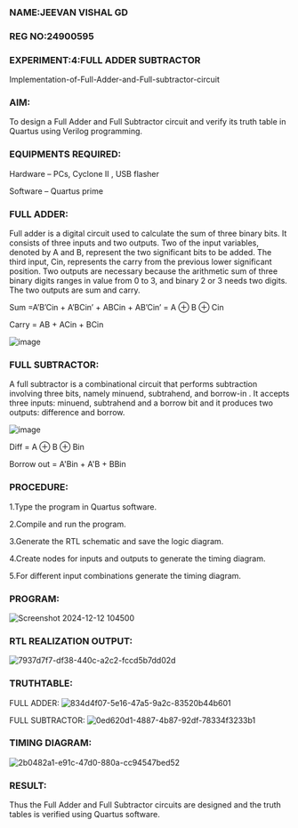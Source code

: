 ### NAME:JEEVAN VISHAL GD
### REG NO:24900595
### EXPERIMENT:4:FULL ADDER SUBTRACTOR

Implementation-of-Full-Adder-and-Full-subtractor-circuit

### AIM:

To design a Full Adder and Full Subtractor circuit and verify its truth table in Quartus using Verilog programming.

### EQUIPMENTS REQUIRED:

Hardware – PCs, Cyclone II , USB flasher

Software – Quartus prime

### FULL ADDER:

Full adder is a digital circuit used to calculate the sum of three binary bits. It consists of three inputs and two outputs. Two of the input variables, denoted by A and B, represent the two significant bits to be added. The third input, Cin, represents the carry from the previous lower significant position. Two outputs are necessary because the arithmetic sum of three binary digits ranges in value from 0 to 3, and binary 2 or 3 needs two digits. The two outputs are sum and carry.

Sum =A’B’Cin + A’BCin’ + ABCin + AB’Cin’ = A ⊕ B ⊕ Cin 

Carry = AB + ACin + BCin

![image](https://github.com/naavaneetha/FULL_ADDER_SUBTRACTOR/assets/154305477/0f30ba51-5ffb-4198-845f-18e054f675e7)


### FULL SUBTRACTOR:
A full subtractor is a combinational circuit that performs subtraction involving three bits, namely minuend, subtrahend, and borrow-in . It accepts three inputs: minuend, subtrahend and a borrow bit and it produces two outputs: difference and borrow.

![image](https://github.com/naavaneetha/FULL_ADDER_SUBTRACTOR/assets/154305477/02b24f51-ab51-4304-9ad6-7b81ffc1ead5)

Diff = A ⊕ B ⊕ Bin 

Borrow out = A'Bin + A'B + BBin


### PROCEDURE:
1.Type the program in Quartus software.

2.Compile and run the program.

3.Generate the RTL schematic and save the logic diagram.

4.Create nodes for inputs and outputs to generate the timing diagram.

5.For different input combinations generate the timing diagram.

### PROGRAM:
![Screenshot 2024-12-12 104500](https://github.com/user-attachments/assets/836c67d2-d416-4c38-9265-a9ca6822d8f5)


### RTL REALIZATION OUTPUT:
![7937d7f7-df38-440c-a2c2-fccd5b7dd02d](https://github.com/user-attachments/assets/178071b1-a90a-487a-a141-c9c5b52b6450)

### TRUTHTABLE:

FULL ADDER:
![834d4f07-5e16-47a5-9a2c-83520b44b601](https://github.com/user-attachments/assets/4fdcd37d-be5c-45ea-b5cc-acd8314791e2)

FULL SUBTRACTOR:
![0ed620d1-4887-4b87-92df-78334f3233b1](https://github.com/user-attachments/assets/080293f5-4905-472c-9394-c0e7142fc51e)


### TIMING DIAGRAM:
![2b0482a1-e91c-47d0-880a-cc94547bed52](https://github.com/user-attachments/assets/efee2742-9f5e-43f2-af72-162167d7296b)

### RESULT:
Thus the Full Adder and Full Subtractor circuits are designed and the truth tables is verified using Quartus software.



